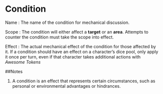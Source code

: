 Condition
=======


Name
:	The name of the condition for mechanical discussion.

Scope
:	The condition will either affect a **target** or an **area**.  Attempts to counter the condition must take the scope into effect.

Effect
:	The actual mechanical effect of the condition for those affected by it. If a condition should have an effect on a character’s dice pool, only apply it once per turn, even if that character takes additional actions with *Awesome Tokens*


##Notes

1. A condition is an effect that represents certain circumstances, such as personal or environmental advantages or hindrances.